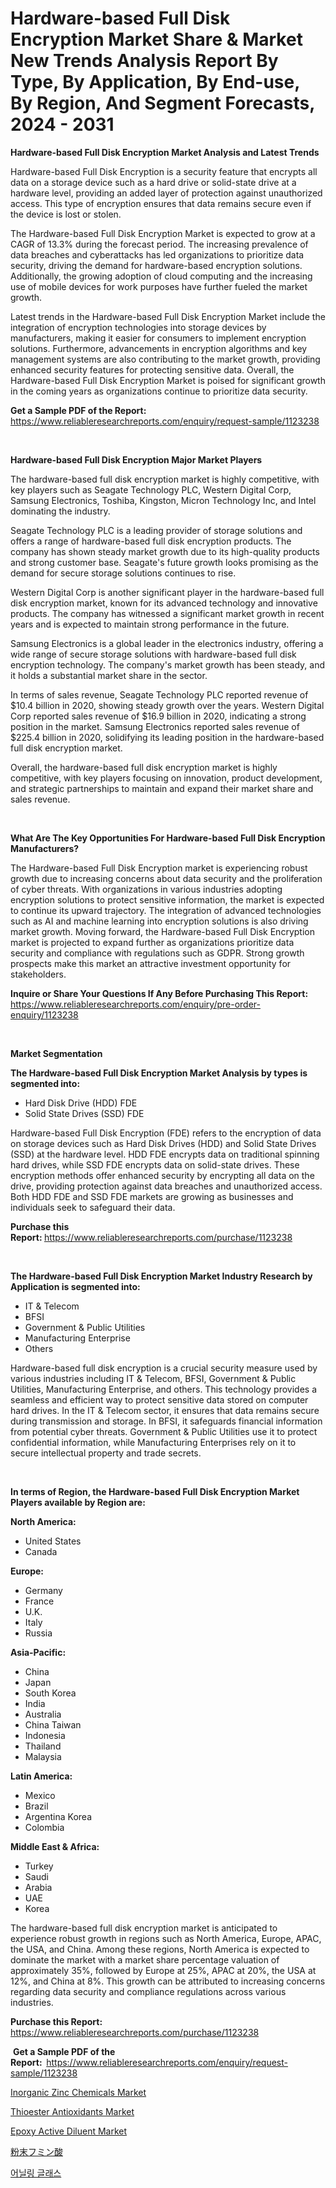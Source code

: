 <p><h1>Hardware-based Full Disk Encryption Market Share & Market New Trends Analysis Report By Type, By Application, By End-use, By Region, And Segment Forecasts, 2024 - 2031</h1></p><p><strong>Hardware-based Full Disk Encryption Market Analysis and Latest Trends</strong></p>
<p><p>Hardware-based Full Disk Encryption is a security feature that encrypts all data on a storage device such as a hard drive or solid-state drive at a hardware level, providing an added layer of protection against unauthorized access. This type of encryption ensures that data remains secure even if the device is lost or stolen.</p><p>The Hardware-based Full Disk Encryption Market is expected to grow at a CAGR of 13.3% during the forecast period. The increasing prevalence of data breaches and cyberattacks has led organizations to prioritize data security, driving the demand for hardware-based encryption solutions. Additionally, the growing adoption of cloud computing and the increasing use of mobile devices for work purposes have further fueled the market growth.</p><p>Latest trends in the Hardware-based Full Disk Encryption Market include the integration of encryption technologies into storage devices by manufacturers, making it easier for consumers to implement encryption solutions. Furthermore, advancements in encryption algorithms and key management systems are also contributing to the market growth, providing enhanced security features for protecting sensitive data. Overall, the Hardware-based Full Disk Encryption Market is poised for significant growth in the coming years as organizations continue to prioritize data security.</p></p>
<p><strong>Get a Sample PDF of the Report:&nbsp;</strong> <a href="https://www.reliableresearchreports.com/enquiry/request-sample/1123238">https://www.reliableresearchreports.com/enquiry/request-sample/1123238</a></p>
<p>&nbsp;</p>
<p><strong>Hardware-based Full Disk Encryption Major Market Players</strong></p>
<p><p>The hardware-based full disk encryption market is highly competitive, with key players such as Seagate Technology PLC, Western Digital Corp, Samsung Electronics, Toshiba, Kingston, Micron Technology Inc, and Intel dominating the industry.</p><p>Seagate Technology PLC is a leading provider of storage solutions and offers a range of hardware-based full disk encryption products. The company has shown steady market growth due to its high-quality products and strong customer base. Seagate's future growth looks promising as the demand for secure storage solutions continues to rise.</p><p>Western Digital Corp is another significant player in the hardware-based full disk encryption market, known for its advanced technology and innovative products. The company has witnessed a significant market growth in recent years and is expected to maintain strong performance in the future.</p><p>Samsung Electronics is a global leader in the electronics industry, offering a wide range of secure storage solutions with hardware-based full disk encryption technology. The company's market growth has been steady, and it holds a substantial market share in the sector.</p><p>In terms of sales revenue, Seagate Technology PLC reported revenue of $10.4 billion in 2020, showing steady growth over the years. Western Digital Corp reported sales revenue of $16.9 billion in 2020, indicating a strong position in the market. Samsung Electronics reported sales revenue of $225.4 billion in 2020, solidifying its leading position in the hardware-based full disk encryption market.</p><p>Overall, the hardware-based full disk encryption market is highly competitive, with key players focusing on innovation, product development, and strategic partnerships to maintain and expand their market share and sales revenue.</p></p>
<p>&nbsp;</p>
<p><strong>What Are The Key Opportunities For Hardware-based Full Disk Encryption Manufacturers?</strong></p>
<p><p>The Hardware-based Full Disk Encryption market is experiencing robust growth due to increasing concerns about data security and the proliferation of cyber threats. With organizations in various industries adopting encryption solutions to protect sensitive information, the market is expected to continue its upward trajectory. The integration of advanced technologies such as AI and machine learning into encryption solutions is also driving market growth. Moving forward, the Hardware-based Full Disk Encryption market is projected to expand further as organizations prioritize data security and compliance with regulations such as GDPR. Strong growth prospects make this market an attractive investment opportunity for stakeholders.</p></p>
<p><strong>Inquire or Share Your Questions If Any Before Purchasing This Report:</strong> <a href="https://www.reliableresearchreports.com/enquiry/pre-order-enquiry/1123238">https://www.reliableresearchreports.com/enquiry/pre-order-enquiry/1123238</a></p>
<p>&nbsp;</p>
<p><strong>Market Segmentation</strong></p>
<p><strong>The Hardware-based Full Disk Encryption Market Analysis by types is segmented into:</strong></p>
<p><ul><li>Hard Disk Drive (HDD) FDE</li><li>Solid State Drives (SSD) FDE</li></ul></p>
<p><p>Hardware-based Full Disk Encryption (FDE) refers to the encryption of data on storage devices such as Hard Disk Drives (HDD) and Solid State Drives (SSD) at the hardware level. HDD FDE encrypts data on traditional spinning hard drives, while SSD FDE encrypts data on solid-state drives. These encryption methods offer enhanced security by encrypting all data on the drive, providing protection against data breaches and unauthorized access. Both HDD FDE and SSD FDE markets are growing as businesses and individuals seek to safeguard their data.</p></p>
<p><strong>Purchase this Report:&nbsp;</strong><a href="https://www.reliableresearchreports.com/purchase/1123238">https://www.reliableresearchreports.com/purchase/1123238</a></p>
<p>&nbsp;</p>
<p><strong>The Hardware-based Full Disk Encryption Market Industry Research by Application is segmented into:</strong></p>
<p><ul><li>IT & Telecom</li><li>BFSI</li><li>Government & Public Utilities</li><li>Manufacturing Enterprise</li><li>Others</li></ul></p>
<p><p>Hardware-based full disk encryption is a crucial security measure used by various industries including IT & Telecom, BFSI, Government & Public Utilities, Manufacturing Enterprise, and others. This technology provides a seamless and efficient way to protect sensitive data stored on computer hard drives. In the IT & Telecom sector, it ensures that data remains secure during transmission and storage. In BFSI, it safeguards financial information from potential cyber threats. Government & Public Utilities use it to protect confidential information, while Manufacturing Enterprises rely on it to secure intellectual property and trade secrets.</p></p>
<p>&nbsp;</p>
<p><strong>In terms of Region, the Hardware-based Full Disk Encryption Market Players available by Region are:</strong></p>
<p>
    <p> <strong> North America: </strong>
        <ul>
            <li>United States</li>
            <li>Canada</li>
        </ul>
        </p> 
    <p> <strong> Europe: </strong>
        <ul>
            <li>Germany</li>
            <li>France</li>
            <li>U.K.</li>
            <li>Italy</li>
            <li>Russia</li>
        </ul>
        </p> 
    <p> <strong> Asia-Pacific: </strong>
        <ul>
            <li>China</li>
            <li>Japan</li>
            <li>South Korea</li>
            <li>India</li>
            <li>Australia</li>
            <li>China Taiwan</li>
            <li>Indonesia</li>
            <li>Thailand</li>
            <li>Malaysia</li>
        </ul>
        </p> 
    <p> <strong> Latin America: </strong>
        <ul>
            <li>Mexico</li>
            <li>Brazil</li>
            <li>Argentina Korea</li>
            <li>Colombia</li>
        </ul>
        </p> 
    <p> <strong> Middle East & Africa: </strong>
        <ul>
            <li>Turkey</li>
            <li>Saudi</li>
            <li>Arabia</li>
            <li>UAE</li>
            <li>Korea</li>
        </ul>
    </p>
    </p>
<p><p>The hardware-based full disk encryption market is anticipated to experience robust growth in regions such as North America, Europe, APAC, the USA, and China. Among these regions, North America is expected to dominate the market with a market share percentage valuation of approximately 35%, followed by Europe at 25%, APAC at 20%, the USA at 12%, and China at 8%. This growth can be attributed to increasing concerns regarding data security and compliance regulations across various industries.</p></p>
<p><strong>Purchase this Report: </strong><a href="https://www.reliableresearchreports.com/purchase/1123238">https://www.reliableresearchreports.com/purchase/1123238</a></p>
<p>&nbsp;<strong>Get a Sample PDF of the Report:&nbsp;&nbsp;</strong><a href="https://www.reliableresearchreports.com/enquiry/request-sample/1123238">https://www.reliableresearchreports.com/enquiry/request-sample/1123238</a></p>
<p><strong></strong></p>
<p><p><a href="https://www.linkedin.com/pulse/global-inorganic-zinc-chemicals-market-size-trends-insights-fcekc?trackingId=t6TnpK7UWtfOd0LPy9piEQ%3D%3D">Inorganic Zinc Chemicals Market</a></p><p><a href="https://confirmed-shield-e13.notion.site/Insights-into-Thioester-Antioxidants-Market-Size-Analysing-Market-Share-Trends-and-Growth-from-20-d53063484a3a4975859ce21384616327">Thioester Antioxidants Market</a></p><p><a href="https://www.linkedin.com/pulse/epoxy-active-diluent-market-centers-aspects-growth-share-opportunity-aakjc?trackingId=%2FCzPc9vFy9AyssXTZ61VBg%3D%3D">Epoxy Active Diluent Market</a></p><p><a href="https://medium.com/@alletty768546/%E7%B2%89%E6%9C%AB%E3%83%92%E3%83%A5%E3%83%BC%E3%83%A0%E9%85%B8%E5%B8%82%E5%A0%B4%E3%81%AE%E5%88%86%E6%9E%90%E3%81%A82024%E5%B9%B4%E3%81%8B%E3%82%892031%E5%B9%B4%E3%81%BE%E3%81%A7%E3%81%AE%E4%BA%88%E6%B8%AC%E3%82%B5%E3%82%A4%E3%82%BA-a11ae75d16af">粉末フミン酸</a></p><p><a href="https://medium.com/@duculucescu2022/%EB%8B%A8%EB%8B%A8%ED%99%94%EB%90%9C-%EC%9C%A0%EB%A6%AC-%EC%8B%9C%EC%9E%A5-%EA%B2%BD%EC%9F%81-%EB%B6%84%EC%84%9D-%EC%8B%9C%EC%9E%A5-%EB%8F%99%ED%96%A5-%EB%B0%8F-2031%EB%85%84%EA%B9%8C%EC%A7%80%EC%9D%98-%EC%98%88%EC%B8%A1-159d39310bbd">어닐링 글래스</a></p></p>